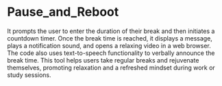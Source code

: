 # Pause_and_Reboot
It prompts the user to enter the duration of their break and then initiates a countdown timer. Once the break time is reached, it displays a message, plays a notification sound, and opens a relaxing video in a web browser. The code also uses text-to-speech functionality to verbally announce the break time. This tool helps users take regular breaks and rejuvenate themselves, promoting relaxation and a refreshed mindset during work or study sessions.
